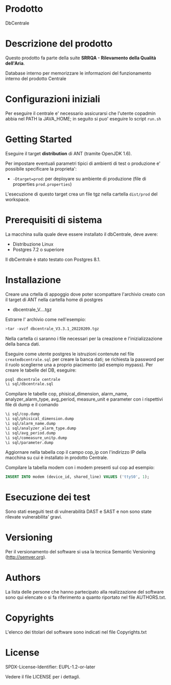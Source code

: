 # Prodotto
DbCentrale

# Descrizione del prodotto
Questo prodotto fa parte della suite **SRRQA - Rilevamento della Qualità dell'Aria**.

Database interno per memorizzare le informazioni del funzionamento interno del prodotto Centrale

# Configurazioni iniziali

Per eseguire il centrale e' necessario assicurarsi che l'utente copadmin abbia nel PATH la JAVA_HOME; in seguito si puo' eseguire lo script `run.sh`

# Getting Started

Eseguire il target **distribution**  di ANT (tramite OpenJDK 1.6).

Per impostare eventuali parametri tipici di ambienti di test o produzione e' possibile specificare la proprieta':
* `-Dtarget=prod`: per deployare su ambiente di produzione (file di properties `prod.properties`)

L'esecuzione di questo target crea un file tgz nella cartella `dist/prod` del workspace.

# Prerequisiti di sistema

La macchina sulla quale deve essere installato il dbCentrale, deve avere:
* Distribuzione Linux
* Postgres 7.2 o superiore

Il dbCentrale &egrave; stato testato con Postgres 8.1.

# Installazione

Creare una crtella di appoggio dove poter scompattare l'archivio  creato con il target di ANT nella cartella home di postgres

* dbcentrale_V....tgz

Estrarre l' archivio come nell'esempio:

```bash
>tar -xvzf dbcentrale_V3.3.1_20220209.tgz
```
Nella cartella ci saranno i file necessari per la creazione e l'inizializzazione della banca dati.

Eseguire come utente postgres le istruzioni contenute nel file `createdbcentrale.sql` per creare la banca dati; se richiesta la password per il ruolo sceglierne una a proprio piacimento (ad esempio mypass).
Per creare le tabelle del DB, eseguire:

```bash
psql dbcentrale centrale
\i sql/dbcentrale.sql
```
Compilare le tabelle cop, phisical_dimension, alarm_name, analyzer_alarm_type, avg_period, measure_unit e parameter con i rispettivi file di dump e il comando

```bash
\i sql/cop.dump
\i sql/phisical_dimension.dump
\i sql/alarm_name.dump
\i sql/analyzer_alarm_type.dump
\i sql/avg_period.dump
\i sql/comeasure_unitp.dump
\i sql/parameter.dump
```

Aggiornare nella tabella cop il campo cop_ip con l'indirizzo IP della macchina su cui è installato in prodotto Centrale.

Compilare la tabella modem con i modem presenti sul cop ad esempio: 

```sql
INSERT INTO modem (device_id, shared_line) VALUES ('ttyS0', 1);
```

# Esecuzione dei test
Sono stati eseguiti test di vulnerabilità DAST e SAST e non sono state rilevate vulnerabilita' gravi.


# Versioning 
Per il versionamento del software si usa la tecnica Semantic Versioning (http://semver.org).

# Authors
La lista delle persone che hanno partecipato alla realizzazione del software sono qui elencate o si fa riferimento a quanto riportato nel file AUTHORS.txt.

# Copyrights
L'elenco dei titolari del software sono indicati nel file Copyrights.txt

# License
SPDX-License-Identifier: EUPL-1.2-or-later

Vedere il file LICENSE per i dettagli.
